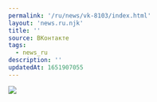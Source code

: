 ```yaml
---
permalink: '/ru/news/vk-8103/index.html'
layout: 'news.ru.njk'
title: ''
source: ВКонтакте
tags:
  - news_ru
description: ''
updatedAt: 1651907055
---
```

![](https://sun9-53.userapi.com/ANqQhoVoWIhRcs83JmBWe4M4ptCjHi3L4_2JQA/sReAzNU5s6o.jpg)

